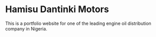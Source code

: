 # Hamisu Dantinki Motors

This is a portfolio website for one of the leading engine oil distribution company in Nigeria.
